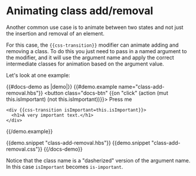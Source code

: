 # Animating class add/removal

Another common use case is to animate between two states and not just the insertion and removal of an element.

For this case, the `{{css-transition}}` modifier can animate adding and removing a class.
To do this you just need to pass in a named argument to the modifier, and it will use the argument name and apply
the correct intermediate classes for animation based on the argument value.

Let's look at one example:

{{#docs-demo as |demo|}}
  {{#demo.example name="class-add-removal.hbs"}}
    <button class="docs-btn" {{on "click" (action (mut this.isImportant) (not this.isImportant))}}>
      Press me
    </button>

    <div {{css-transition isImportant=this.isImportant}}>
      <h1>A very important text.</h1>
    </div>

  {{/demo.example}}

  {{demo.snippet "class-add-removal.hbs"}}
  {{demo.snippet "class-add-removal.css"}}
{{/docs-demo}}

<aside>
  Notice that the class name is a "dasherized" version of the argument name.
  In this case <code>isImportant</code> becomes <code>is-important</code>.
</aside>
